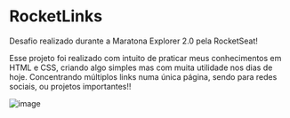 # RocketLinks

Desafio realizado durante a Maratona Explorer 2.0 pela RocketSeat!

Esse projeto foi realizado com intuito de praticar meus conhecimentos em HTML e CSS, criando algo simples mas com muita utilidade nos dias de hoje.
Concentrando múltiplos links numa única página, sendo para redes sociais, ou projetos importantes!!

![image](https://user-images.githubusercontent.com/93413166/177437194-f34d8cc0-4954-4181-85c3-5ac5d676e471.png)

